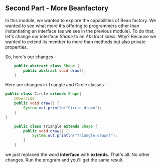 ## Second Part - More Beanfactory

In this module, we wanted to explore the capabilities of Bean factory. We wanted to see what more it's offering to programmers other than instantiating an interface (as we see in the previous module).
To do that, let's change our interface *Shape* to an *Abstract class*. Why? Because we wanted to extend its member to more than methods but also private properties.

So, here's our changes -

```java
    public abstract class Shape {
        public abstract void draw();
    }

```
Here are changes in Triangle and Circle classes -

```java
public class Circle extends Shape{
    @Override
    public void draw() {
        System.out.println("Circle drawn");
    }
}
```
```java
    public class Triangle extends Shape {
        public void draw() {
            System.out.println("Triangle drawn!");
        }
    }
```
we just replaced the word **interface** with **extends**. That's all.
No other changes. Run the program and you'll get the same result.
